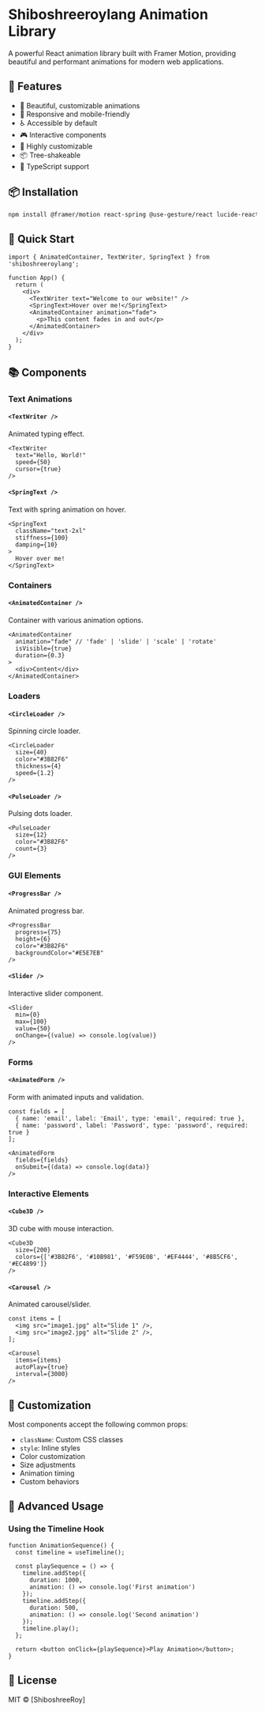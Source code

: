 # Shiboshreeroylang Animation Library

A powerful React animation library built with Framer Motion, providing beautiful and performant animations for modern web applications.

## 🚀 Features

- 🎨 Beautiful, customizable animations
- 📱 Responsive and mobile-friendly
- ♿ Accessible by default
- 🎮 Interactive components
- 🔧 Highly customizable
- 📦 Tree-shakeable
- 💪 TypeScript support

## 📦 Installation

```bash
npm install @framer/motion react-spring @use-gesture/react lucide-react
```

## 🎯 Quick Start

```tsx
import { AnimatedContainer, TextWriter, SpringText } from 'shiboshreeroylang';

function App() {
  return (
    <div>
      <TextWriter text="Welcome to our website!" />
      <SpringText>Hover over me!</SpringText>
      <AnimatedContainer animation="fade">
        <p>This content fades in and out</p>
      </AnimatedContainer>
    </div>
  );
}
```

## 📚 Components

### Text Animations

#### `<TextWriter />`
Animated typing effect.

```tsx
<TextWriter 
  text="Hello, World!" 
  speed={50} 
  cursor={true}
/>
```

#### `<SpringText />`
Text with spring animation on hover.

```tsx
<SpringText 
  className="text-2xl"
  stiffness={100}
  damping={10}
>
  Hover over me!
</SpringText>
```

### Containers

#### `<AnimatedContainer />`
Container with various animation options.

```tsx
<AnimatedContainer
  animation="fade" // 'fade' | 'slide' | 'scale' | 'rotate'
  isVisible={true}
  duration={0.3}
>
  <div>Content</div>
</AnimatedContainer>
```

### Loaders

#### `<CircleLoader />`
Spinning circle loader.

```tsx
<CircleLoader
  size={40}
  color="#3B82F6"
  thickness={4}
  speed={1.2}
/>
```

#### `<PulseLoader />`
Pulsing dots loader.

```tsx
<PulseLoader
  size={12}
  color="#3B82F6"
  count={3}
/>
```

### GUI Elements

#### `<ProgressBar />`
Animated progress bar.

```tsx
<ProgressBar
  progress={75}
  height={6}
  color="#3B82F6"
  backgroundColor="#E5E7EB"
/>
```

#### `<Slider />`
Interactive slider component.

```tsx
<Slider
  min={0}
  max={100}
  value={50}
  onChange={(value) => console.log(value)}
/>
```

### Forms

#### `<AnimatedForm />`
Form with animated inputs and validation.

```tsx
const fields = [
  { name: 'email', label: 'Email', type: 'email', required: true },
  { name: 'password', label: 'Password', type: 'password', required: true }
];

<AnimatedForm
  fields={fields}
  onSubmit={(data) => console.log(data)}
/>
```

### Interactive Elements

#### `<Cube3D />`
3D cube with mouse interaction.

```tsx
<Cube3D
  size={200}
  colors={['#3B82F6', '#10B981', '#F59E0B', '#EF4444', '#8B5CF6', '#EC4899']}
/>
```

#### `<Carousel />`
Animated carousel/slider.

```tsx
const items = [
  <img src="image1.jpg" alt="Slide 1" />,
  <img src="image2.jpg" alt="Slide 2" />,
];

<Carousel
  items={items}
  autoPlay={true}
  interval={3000}
/>
```

## 🎨 Customization

Most components accept the following common props:
- `className`: Custom CSS classes
- `style`: Inline styles
- Color customization
- Size adjustments
- Animation timing
- Custom behaviors

## 🔧 Advanced Usage

### Using the Timeline Hook

```tsx
function AnimationSequence() {
  const timeline = useTimeline();

  const playSequence = () => {
    timeline.addStep({
      duration: 1000,
      animation: () => console.log('First animation')
    });
    timeline.addStep({
      duration: 500,
      animation: () => console.log('Second animation')
    });
    timeline.play();
  };

  return <button onClick={playSequence}>Play Animation</button>;
}
```

## 📝 License

MIT © [ShiboshreeRoy]